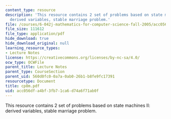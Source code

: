 ```yaml
---
content_type: resource
description: 'This resource contains 2 set of problems based on state machines II:
  derived variables, stable marriage problem.'
file: /courses/6-042j-mathematics-for-computer-science-fall-2005/acc056dfa4bf3fb71ca6d74a6f71ab0f_cp8m.pdf
file_size: 111612
file_type: application/pdf
hide_download: true
hide_download_original: null
learning_resource_types:
- Lecture Notes
license: https://creativecommons.org/licenses/by-nc-sa/4.0/
ocw_type: OCWFile
parent_title: Lecture Notes
parent_type: CourseSection
parent_uid: 560d0fc0-0a7a-0ab0-26b1-b8fe9fc17391
resourcetype: Document
title: cp8m.pdf
uid: acc056df-a4bf-3fb7-1ca6-d74a6f71ab0f
---
```

This resource contains 2 set of problems based on state machines II: derived variables, stable marriage problem.